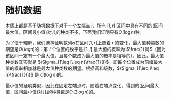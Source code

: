 # 随机数据

本质上都是基于随机数据下对于一个左端点 $l$，所有 $[l,r]$ 区间中具有不同的(区间最大值，区间最小值)对儿的种类不多，下面我们证明只有$O(\log n)$种。

为了便于理解，我们选择证明数列${a}$在区间$[1,r]$上随着 $r$ 的变化，最大值种类数的期望是$O(logn)$的：第 $i$ 个位置的数字是 $[1,i]$ 最大值的概率为 $\frac{1}{i}$（因为该区间一定有一个最大值，且每个数成为最大值的概率是相等的），因此，最大值种类数其实就是 $\Sigma_{1\leq i\leq n}\frac{1}{i}$，即每个位置成为前缀最大值的概率相加就是最大值种类数的期望。根据调和级数，$\Sigma_{1\leq i\leq n}\frac{1}{i}$ 是 $O(\log n)$的。

最小值的证明类似，因此在固定左端点时，随着右端点变化，得到的(区间最大值，区间最小值)对儿的种类数是$O(2\log n)$的。
